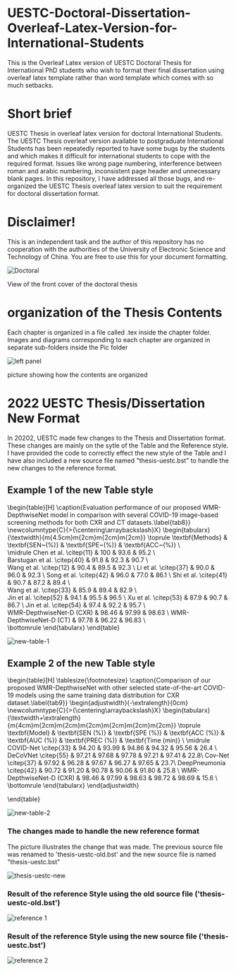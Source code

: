 # UESTC-Doctoral-Dissertation-Overleaf-Latex-Version-for-International-Students
This is the Overleaf Latex version of UESTC Doctoral Thesis for International PhD students who wish to format their final dissertation using overleaf latex template rather than word template which comes with so much setbacks.

# Short brief
UESTC Thesis in overleaf latex version for doctoral International Students. The UESTC Thesis overleaf version available to postgraduate International Students has been repeatedly reported to have some bugs by the students and which makes it difficult for international students to cope with the required format. Issues like wrong page numbering, interference between roman and arabic numbering, inconsistent page header and unnecessary blank pages. In this repository, I have addressed all those bugs, and re-organized the UESTC Thesis overleaf latex version to suit the requirement for doctoral dissertation format. 

# Disclaimer!  
This is an independent task and the author of this repository has no cooperation with the authorities of the University of Electronic Science and Technology of China. You are free to use this for your document formatting. 


![Doctoral](https://user-images.githubusercontent.com/63404097/150163087-e350a4c3-0916-462c-bcce-805bdd66e45a.PNG)


View of the front cover of the doctoral thesis

# organization of the Thesis Contents
Each chapter is organized in a file called .tex inside the chapter folder.
Images and diagrams corresponding to each chapter are organized in separate sub-folders inside the Pic folder

![left panel](https://user-images.githubusercontent.com/63404097/150158245-5d5aa229-aa3f-4015-b2d0-d6ea7b1186cf.PNG)

picture showing how the contents are organized




# 2022 UESTC Thesis/Dissertation New Format

In 20202, UESTC made few changes to the Thesis and Dissertation format. These changes are mainly on the sytle of the Table and the Reference style.
I have provided the code to correctly effect the new style of the Table and I have also included a new source file named "thesis-uestc.bst" to handle the new changes to the reference format.  

## Example 1 of the new Table style

\begin{table}[H] 
\caption{Evaluation performance of our proposed WMR-DepthwiseNet model in comparison with several COVID-19 image-based screening methods for both CXR and CT datasets.\label{tab8}}
\newcolumntype{C}{>{\centering\arraybackslash}X}
\begin{tabularx}{\textwidth}{m{4.5cm}m{2cm}m{2cm}m{2cm}}
\toprule
    \textbf{Methods} & \textbf{SEN~(\%)}  &  \textbf{SPE~(\%)}      & \textbf{ACC~(\%)} \\  
\midrule
		 Chen et al. \citep{11} & 100 & 93.6 & 95.2      \\  
		 Barstugan et al. \citep{40} & 91.8 & 92.3 & 90.7  \\  
		 Wang et al. \citep{12} & 90.4 & 89.5 & 92.3      \\ 
		 Li et al. \citep{37} & 90.0 & 96.0 & 92.3       \\ 
		 Song et al. \citep{42} & 96.0 & 77.0 & 86.1    \\ 
		 Shi et al. \citep{41} & 90.7 & 87.2 & 89.4     \\  
		 Wang et al. \citep{33} & 85.9 & 89.4 & 82.9    \\  
		 Jin et al. \citep{52} & 94.1 & 95.5 & 96.5     \\ 
		 Xu et al. \citep{53} & 87.9 & 90.7 & 86.7     \\ 
		 Jin et al. \citep{54} & 97.4 & 92.2 & 95.7    \\  
		 WMR-DepthwiseNet-D (CXR) & 98.46 & 97.99 & 98.63 \\ 
		 WMR-DepthwiseNet-D (CT) & 97.78 & 96.22 & 96.83 \\  
\bottomrule
\end{tabularx}
\end{table}


![new-table-1](https://user-images.githubusercontent.com/63404097/159204327-f9fd8a20-a152-40f0-b959-d83c3a8f68f0.PNG)


## Example 2 of the new Table style

\begin{table}[H]
\tablesize{\footnotesize}
\caption{Comparison of our proposed WMR-DepthwiseNet with other selected state-of-the-art COVID-19 models using the same training data distribution for CXR dataset.\label{tab9}}
	\begin{adjustwidth}{-\extralength}{0cm}
		\newcolumntype{C}{>{\centering\arraybackslash}X}
		\begin{tabularx}{\textwidth+\extralength}{m{4cm}m{2cm}m{2cm}m{2cm}m{2cm}m{2cm}m{2cm}}
		\toprule
\textbf{Model} & \textbf{SEN (\%)} & \textbf{SPE (\%)} & \textbf{ACC (\%)} & \textbf{AUC (\%)} & \textbf{PREC (\%)} & \textbf{Time (min)} \\
\midrule		
COVID-Net \citep{33} &  94.20   & 93.99   & 94.86    & 94.32     & 95.56  & 26.4 \\ 
DeCoVNet  \citep{55} &  97.21  & 97.68   & 97.78    & 97.21    & 97.41    & 22.8\\ 
Cov-Net \citep{37} &  97.92   & 96.28   & 97.67    & 96.27     & 97.65    & 23.7\\
DeepPneumonia \citep{42} &  90.72   & 91.20   & 90.78    & 90.06     & 91.80  & 25.8 \\ 
 WMR-DepthwiseNet-D (CXR) & 98.46 & 97.99 & 98.63 & 98.72 & 98.69  & 15.6 \\   
			\bottomrule
		\end{tabularx}
	\end{adjustwidth}
	
\end{table}


![new-table-2](https://user-images.githubusercontent.com/63404097/159204439-5d8010b4-32cf-4d2e-b21e-5e0799b7be4f.PNG)


###  The changes made to handle the new reference format

The picture illustrates the change that was made. The previous source file was renamed to 'thesis-uestc-old.bst' and the new source file is named "thesis-uestc.bst"


![thesis-uestc-new](https://user-images.githubusercontent.com/63404097/159205952-c4a9817b-49b4-4ed7-9fed-743ddbd13f28.PNG)



### Result of the reference Style using the old source file ('thesis-uestc-old.bst')

![reference 1](https://user-images.githubusercontent.com/63404097/159206675-13c47afe-cbda-4bea-a7ee-00b7fe065d2a.PNG)



### Result of the reference Style using the new source file ('thesis-uestc.bst')

![reference 2](https://user-images.githubusercontent.com/63404097/159206239-6599d17a-39a3-48b9-806a-90a3a8b74dd3.PNG)




